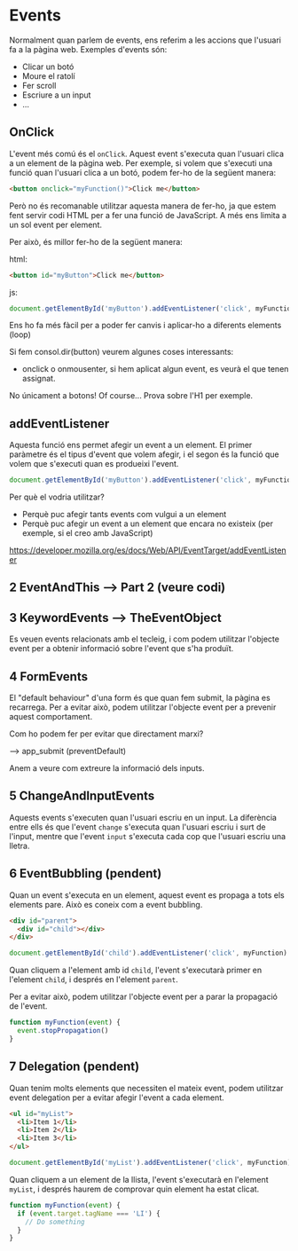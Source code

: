 # Events

Normalment quan parlem de events, ens referim a les accions que l'usuari fa a la pàgina web. Exemples d'events són:

- Clicar un botó
- Moure el ratolí
- Fer scroll
- Escriure a un input
- ...

## OnClick

L'event més comú és el `onClick`. Aquest event s'executa quan l'usuari clica a un element de la pàgina web. Per exemple, si volem que s'executi una funció quan l'usuari clica a un botó, podem fer-ho de la següent manera:

```html
<button onclick="myFunction()">Click me</button>
```

Però no és recomanable utilitzar aquesta manera de fer-ho, ja que estem fent servir codi HTML per a fer una funció de JavaScript. A més ens limita a un sol event per element.

Per això, és millor fer-ho de la següent manera:

html:

```html
<button id="myButton">Click me</button>
```

js:

```javascript
document.getElementById('myButton').addEventListener('click', myFunction)
```

Ens ho fa més fàcil per a poder fer canvis i aplicar-ho a diferents elements (loop)

Si fem consol.dir(button) veurem algunes coses interessants:

- onclick o onmousenter, si hem aplicat algun event, es veurà el que tenen assignat.

No únicament a botons! Of course... Prova sobre l'H1 per exemple.

## addEventListener

Aquesta funció ens permet afegir un event a un element. El primer paràmetre és el tipus d'event que volem afegir, i el segon és la funció que volem que s'executi quan es produeixi l'event.

```javascript
document.getElementById('myButton').addEventListener('click', myFunction)
```

Per què el vodria utilitzar?

- Perquè puc afegir tants events com vulgui a un element
- Perquè puc afegir un event a un element que encara no existeix (per exemple, si el creo amb JavaScript)

https://developer.mozilla.org/es/docs/Web/API/EventTarget/addEventListener

## 2 EventAndThis --> Part 2 (veure codi)

## 3 KeywordEvents --> TheEventObject

Es veuen events relacionats amb el tecleig, i com podem utilitzar l'objecte event per a obtenir informació sobre l'event que s'ha produït.

## 4 FormEvents

El "default behaviour" d'una form és que quan fem submit, la pàgina es recarrega. Per a evitar això, podem utilitzar l'objecte event per a prevenir aquest comportament.

Com ho podem fer per evitar que directament marxi?

--> app_submit (preventDefault)

Anem a veure com extreure la informació dels inputs.

## 5 ChangeAndInputEvents

Aquests events s'executen quan l'usuari escriu en un input. La diferència entre ells és que l'event `change` s'executa quan l'usuari escriu i surt de l'input, mentre que l'event `input` s'executa cada cop que l'usuari escriu una lletra.

## 6 EventBubbling (pendent)

Quan un event s'executa en un element, aquest event es propaga a tots els elements pare. Això es coneix com a event bubbling.

```html
<div id="parent">
  <div id="child"></div>
</div>
```

```javascript
document.getElementById('child').addEventListener('click', myFunction)
```

Quan cliquem a l'element amb id `child`, l'event s'executarà primer en l'element `child`, i després en l'element `parent`.

Per a evitar això, podem utilitzar l'objecte event per a parar la propagació de l'event.

```javascript
function myFunction(event) {
  event.stopPropagation()
}
```

## 7 Delegation (pendent)

Quan tenim molts elements que necessiten el mateix event, podem utilitzar event delegation per a evitar afegir l'event a cada element.

```html
<ul id="myList">
  <li>Item 1</li>
  <li>Item 2</li>
  <li>Item 3</li>
</ul>
```

```javascript
document.getElementById('myList').addEventListener('click', myFunction)
```

Quan cliquem a un element de la llista, l'event s'executarà en l'element `myList`, i després haurem de comprovar quin element ha estat clicat.

```javascript
function myFunction(event) {
  if (event.target.tagName === 'LI') {
    // Do something
  }
}
```

